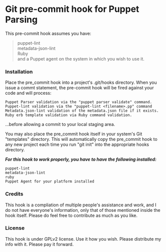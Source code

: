 # Git pre-commit hook for Puppet Parsing

This pre-commit hook assumes you have:

> puppet-lint<br>
> metadata-json-lint<br>
> Ruby<br>
> and a Puppet agent on the system in which you wish to use it.<br>

### Installation

Place the pre_commit hook into a project's .git/hooks directory.  When you issue a commt statement, the pre-commit hook will be fired against your code and will process:

	Puppet Parser validation via the "puppet parser validate" command.
	Puppet-lint validation via the "puppet-lint <filename>.pp" command
	Metadata.json-lint validation of the metadata.json file if it exists.
	Ruby erb template validation via Ruby command validation.

...before allowing a commit to your local staging area.

You may also place the pre_commit hook itself in your system's Git "templates" directory.  This will automatically copy the pre_commit hook to any new project each time you run "git init" into the appropriate hooks directory.

***For this hook to work properly, you have to have the following installed:***

	puppet-lint
	metadata-json-lint
	ruby
	Puppet Agent for your platform installed

### Credits

This hook is a compliation of multiple people's assistance and work, and I do not have everyone's information, only that of those mentioned inside the hook itself.  Please do feel free to contribute as much as you like.

### License
This hook is under GPLv2 license.  Use it how you wish. Please distribute my info with it.  Please pay it forward.
